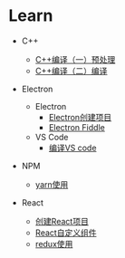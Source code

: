 # Learn

  - C++
    - [C++编译（一）预处理](CPP/C++编译（一）预处理.md)
    - [C++编译（二）编译](CPP/C++编译（二）编译.md)
- Electron
  - Electron
    - [Electron创建项目](Electron/Electron创建项目.md)
    - [Electron Fiddle](Electron/Electron&ensp;Fiddle.md)
  - VS Code
    - [编译VS code](Electron/VSCode/本地编译VS&ensp;Code.md)

- NPM
  - [yarn使用](NPM/yarn使用.md)

- React
  - [创建React项目](React/创建React项目.md)
  - [React自定义组件](React/React自定义组件.md)
  - [redux使用](React/redux使用.md)
